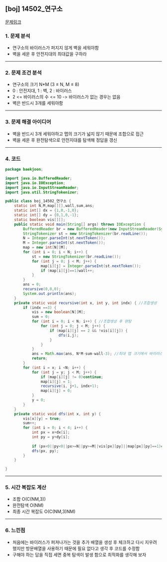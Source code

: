 ## [boj] 14502_연구소
[문제링크](https://www.acmicpc.net/problem/14502)
### 1. 문제 분석 
- 연구소의 바이러스가 퍼지지 않게 벽을 세워야함
- 벽을 세운 후 안전지대의 최대값을 구하라
---
### 2. 문제 조건 분석
- 연구소의 크기 N*M (3 ≤ N, M ≤ 8)
- 0 : 안전지대, 1 : 벽, 2 : 바이러스
- 2 <= 바이러스의 수 <= 10 -> 바이러스가 없는 경우는 없음
- 벽은 반드시 3개를 세워야함
---
### 3. 문제 해결 아이디어
- 벽을 반드시 3개 세워야하고 맵의 크기가 넓지 않기 때문에 조합으로 접근
- 벽을 세운 후 완전탐색으로 안전지대를 탐색해 정답을 갱신
---
### 4. 코드 
```java
package baekjoon;

import java.io.BufferedReader;
import java.io.IOException;
import java.io.InputStreamReader;
import java.util.StringTokenizer;

public class boj_14502_연구소 {
    static int N,M,map[][],wall,sum,ans;
    static int[] dx = {1,0,-1,0};
    static int[] dy = {0,1,0,-1};
    static boolean vis[][];
    public static void main(String[] args) throws IOException {
        BufferedReader br = new BufferedReader(new InputStreamReader(System.in));
        StringTokenizer st = new StringTokenizer(br.readLine());
        N = Integer.parseInt(st.nextToken());
        M = Integer.parseInt(st.nextToken());
        map = new int[N][M];
        for (int i = 0; i < N; i++) {
            st = new StringTokenizer(br.readLine());
            for (int j = 0; j < M; j++) {
                map[i][j] = Integer.parseInt(st.nextToken());
                if (map[i][j]==1)wall++;
            }
        }
        ans = 0;
        recursive(0,0,0);
        System.out.println(ans);
    }
    private static void recursive(int x, int y, int indx) { //조합생성
        if (indx ==3) {
            vis = new boolean[N][M];
            sum = 0;
            for (int i = 0; i < N; i++) { //조합생성 후 완탐
                for (int j = 0; j < M; j++) {
                    if (map[i][j] == 2 && !vis[i][j]) {
                        dfs(i,j);
                    }
                }
            }
            ans = Math.max(ans, N*M-sum-wall-3); //최대 맵 크기에서 바이러스 수, 원래있던 벽, 세운 벽의 개수를 뺌
            return;
        }
        for (int i = x; i <N; i++) {
            for (int j = y; j < M; j++) {
                if (map[i][j] != 0)continue;
                map[i][j] = 1;
                recursive(i, j+1, indx+1); 
                map[i][j] = 0;
            }
            y = 0;
        }
    }
    private static void dfs(int x, int y) {
        vis[x][y] = true;
        sum++;
        for (int i = 0; i < 4; i++) {
            int px = x+dx[i];
            int py = y+dy[i];
            
            if (px<0||py<0||px>=N||py>=M||vis[px][py]||map[px][py]==1)continue;
            dfs(px, py);
        }
    }

}

```
---
### 5. 시간 복잡도 계산
-  조합 O(C(NM,3))
- 완전탐색 O(NM)
- 최종 시간 복잡도 O(C(NM,3)NM)
---
### 6. 느낀점
- 처음에는 바이러스가 퍼져나가는 것을 추가 배열을 생성 후 체크하고 다시 지우려 했지만 방문배열을 사용하기 때문에 필요 없다고 생각 후 코드를 수정함
- 구해야 하는 답을 직접 세면 중복 탐색이 발생 함으로 최적화를 생각해 보자